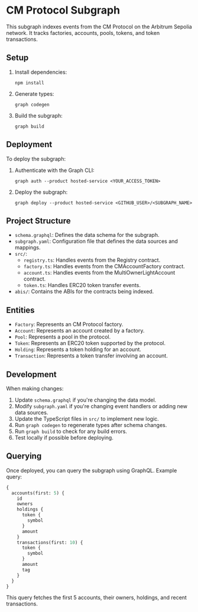 # CM Protocol Subgraph

This subgraph indexes events from the CM Protocol on the Arbitrum Sepolia network. It tracks factories, accounts, pools, tokens, and token transactions.

## Setup

1. Install dependencies:

   ```
   npm install
   ```

2. Generate types:

   ```
   graph codegen
   ```

3. Build the subgraph:
   ```
   graph build
   ```

## Deployment

To deploy the subgraph:

1. Authenticate with the Graph CLI:

   ```
   graph auth --product hosted-service <YOUR_ACCESS_TOKEN>
   ```

2. Deploy the subgraph:
   ```
   graph deploy --product hosted-service <GITHUB_USER>/<SUBGRAPH_NAME>
   ```

## Project Structure

- `schema.graphql`: Defines the data schema for the subgraph.
- `subgraph.yaml`: Configuration file that defines the data sources and mappings.
- `src/`:
  - `registry.ts`: Handles events from the Registry contract.
  - `factory.ts`: Handles events from the CMAccountFactory contract.
  - `account.ts`: Handles events from the MultiOwnerLightAccount contract.
  - `token.ts`: Handles ERC20 token transfer events.
- `abis/`: Contains the ABIs for the contracts being indexed.

## Entities

- `Factory`: Represents an CM Protocol factory.
- `Account`: Represents an account created by a factory.
- `Pool`: Represents a pool in the protocol.
- `Token`: Represents an ERC20 token supported by the protocol.
- `Holding`: Represents a token holding for an account.
- `Transaction`: Represents a token transfer involving an account.

## Development

When making changes:

1. Update `schema.graphql` if you're changing the data model.
2. Modify `subgraph.yaml` if you're changing event handlers or adding new data sources.
3. Update the TypeScript files in `src/` to implement new logic.
4. Run `graph codegen` to regenerate types after schema changes.
5. Run `graph build` to check for any build errors.
6. Test locally if possible before deploying.

## Querying

Once deployed, you can query the subgraph using GraphQL. Example query:

```graphql
{
  accounts(first: 5) {
    id
    owners
    holdings {
      token {
        symbol
      }
      amount
    }
    transactions(first: 10) {
      token {
        symbol
      }
      amount
      tag
    }
  }
}
```

This query fetches the first 5 accounts, their owners, holdings, and recent transactions.
